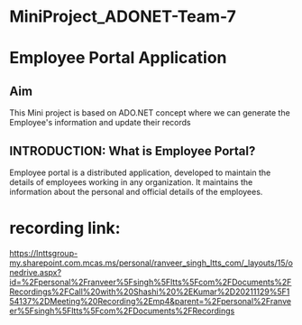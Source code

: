 # MiniProject_ADONET-Team-7


# Employee Portal Application

## Aim

This Mini project is based on ADO.NET concept where we can generate the Employee's information and update their records

## INTRODUCTION: What is Employee Portal?

Employee portal is a distributed application, developed to maintain the details of employees working in any organization.
It maintains the information about the personal and official details of the employees.

# recording link:
https://lnttsgroup-my.sharepoint.com.mcas.ms/personal/ranveer_singh_ltts_com/_layouts/15/onedrive.aspx?id=%2Fpersonal%2Franveer%5Fsingh%5Fltts%5Fcom%2FDocuments%2FRecordings%2FCall%20with%20Shashi%20%2EKumar%2D20211129%5F154137%2DMeeting%20Recording%2Emp4&parent=%2Fpersonal%2Franveer%5Fsingh%5Fltts%5Fcom%2FDocuments%2FRecordings
